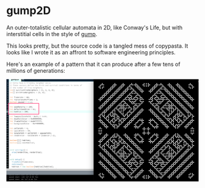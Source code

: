 # gump2D

An outer-totalistic cellular automata in 2D, like Conway's Life, but with interstitial cells in the style of [gump](https://github.com/kdbanman/gump).

This looks pretty, but the source code is a tangled mess of copypasta.
It looks like I wrote it as an affront to software engineering principles.

Here's an example of a pattern that it can produce after a few tens of millions of generations:

![jaggy mandala](jaggy_mandala.png)